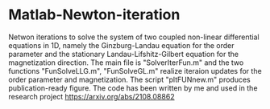 # Matlab-Newton-iteration
Netwon iterations to solve the system of two coupled non-linear differential equations in 1D, namely the Ginzburg-Landau equation for 
the order parameter and the stationary Landau-Lifshitz-Gilbert equation for the magnetization direction. 
The main file is "SolverIterFun.m" and the two functions "FunSolveLLG.m", "FunSolveGL.m" realize iteraion updates for the order parameter and 
magnetization. The script "pltFUNnew.m" produces publication-ready figure. 
The code has been written by me and used in the research project https://arxiv.org/abs/2108.08862 
